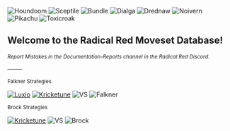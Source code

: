 ![Houndoom](https://i.ibb.co/G5VcKdJ/download.png) ![Sceptile](https://i.ibb.co/8dKTmfq/download-1.png) ![Bundle](https://i.ibb.co/XJtJ8xs/download.png) ![Dialga](https://i.ibb.co/dtgsyvv/dialga.png) ![Drednaw](https://i.ibb.co/0VRXbqw/drednaw.png) ![Noivern](https://i.ibb.co/hHyQd5B/noivern.png) ![Pikachu](https://i.ibb.co/Jt3TJ05/pikachu.png) ![Toxicroak](https://i.ibb.co/xMRT3T7/toxicroak.png)
## Welcome to the Radical Red Moveset Database!
<sup>_Report Mistakes in the Documentation-Reports channel in the Radical Red Discord._<sup>

<sup>────<sup>

<sup>Falkner Strategies<sup>

[![Luxio](https://i.ibb.co/f1k6g5N/luxio.png)](https://darkbooker-github-io.vercel.app/79/) [![Kricketune](https://i.ibb.co/rMWWDns/kricketune.png)](https://darkbooker-github-io.vercel.app/76/) ![VS](https://i.ibb.co/7QqRcy1/VS-Sprite.png) ![Falkner](https://i.ibb.co/hmgbhxg/falkner.png) 

<sup>Brock Strategies<sup>

[![Kricketune](https://i.ibb.co/rMWWDns/kricketune.png)](https://darkbooker-github-io.vercel.app/76/) ![VS](https://i.ibb.co/7QqRcy1/VS-Sprite.png) ![Brock](https://i.ibb.co/k4Mw9cn/brock.png) 
